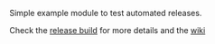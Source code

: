 Simple example module to test automated releases. 

Check the [release build](https://ci.openmrs.org/browse/RELEASE-RTM) for more details and the [wiki](https://wiki.openmrs.org/x/qoDTAw)
